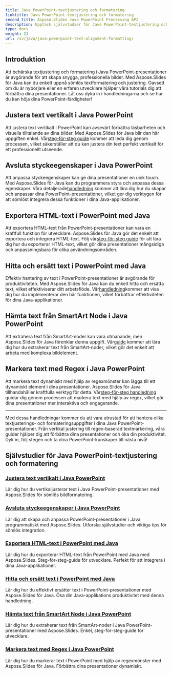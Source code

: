 ```yaml
---
title: Java PowerPoint-textjustering och formatering
linktitle: Java PowerPoint-textjustering och formatering
second_title: Aspose.Slides Java PowerPoint Processing API
description: Upptäck självstudier för Java PowerPoint-textjustering och formatering. Lär dig att justera, formatera, exportera och markera text med Aspose.Slides för Java.
type: docs
weight: 23
url: /sv/java/java-powerpoint-text-alignment-formatting/
---
```

## Introduktion

Att behärska textjustering och formatering i Java PowerPoint-presentationer är avgörande för att skapa snygga, professionella bilder. Med Aspose.Slides för Java kan du enkelt uppnå sömlös textformatering och justering. Oavsett om du är nybörjare eller en erfaren utvecklare hjälper våra tutorials dig att förbättra dina presentationer. Låt oss dyka in i handledningarna och se hur du kan höja dina PowerPoint-färdigheter!

## Justera text vertikalt i Java PowerPoint
 Att justera text vertikalt i PowerPoint kan avsevärt förbättra läsbarheten och visuella tilltalande av dina bilder. Med Aspose.Slides för Java blir den här uppgiften enkel. Vår[steg-för-steg guide](./vertically-align-text-java-powerpoint/) kommer att leda dig genom processen, vilket säkerställer att du kan justera din text perfekt vertikalt för ett professionellt utseende.

## Avsluta styckeegenskaper i Java PowerPoint
Att anpassa styckeegenskaper kan ge dina presentationer en unik touch. Med Aspose.Slides för Java kan du programmera styra och anpassa dessa egenskaper. Våra detaljerade[handledning](./end-paragraph-properties-java-powerpoint/) kommer att lära dig hur du skapar och anpassar dina PowerPoint-presentationer, vilket ger dig verktygen för att sömlöst integrera dessa funktioner i dina Java-applikationer.

## Exportera HTML-text i PowerPoint med Java
 Att exportera HTML-text från PowerPoint-presentationer kan vara en kraftfull funktion för utvecklare. Aspose.Slides för Java gör det enkelt att exportera och integrera HTML-text. Följ vår[steg-för-steg guide](./export-html-text-powerpoint-java/) för att lära dig hur du exporterar HTML-text, vilket gör dina presentationer mångsidiga och anpassningsbara för olika användningsområden.

## Hitta och ersätt text i PowerPoint med Java
 Effektiv hantering av text i PowerPoint-presentationer är avgörande för produktiviteten. Med Aspose.Slides för Java kan du enkelt hitta och ersätta text, vilket effektiviserar ditt arbetsflöde. Vår[handledning](./find-and-replace-text-powerpoint-java/)kommer att visa dig hur du implementerar den här funktionen, vilket förbättrar effektiviteten för dina Java-applikationer.

## Hämta text från SmartArt Node i Java PowerPoint
 Att extrahera text från SmartArt-noder kan vara utmanande, men Aspose.Slides för Java förenklar denna uppgift. Vår[guide](./get-text-from-smartart-node-java-powerpoint/) kommer att lära dig hur du extraherar text från SmartArt-noder, vilket gör det enkelt att arbeta med komplexa bildelement.

## Markera text med Regex i Java PowerPoint
 Att markera text dynamiskt med hjälp av regexmönster kan lägga till ett dynamiskt element i dina presentationer. Aspose.Slides för Java tillhandahåller kraftfulla verktyg för detta. Vår[steg-för-steg handledning](./highlight-text-using-regex-java-powerpoint/) guidar dig genom processen att markera text med hjälp av regex, vilket gör dina presentationer mer interaktiva och engagerande.

---

Med dessa handledningar kommer du att vara utrustad för att hantera olika textjusterings- och formateringsuppgifter i dina Java PowerPoint-presentationer. Från vertikal justering till regex-baserad textmarkering, våra guider hjälper dig att förbättra dina presentationer och öka din produktivitet. Dyk in, följ stegen och ta dina PowerPoint-kunskaper till nästa nivå!
## Självstudier för Java PowerPoint-textjustering och formatering
### [Justera text vertikalt i Java PowerPoint](./vertically-align-text-java-powerpoint/)
Lär dig hur du vertikaljusterar text i Java PowerPoint-presentationer med Aspose.Slides för sömlös bildformatering.
### [Avsluta styckeegenskaper i Java PowerPoint](./end-paragraph-properties-java-powerpoint/)
Lär dig att skapa och anpassa PowerPoint-presentationer i Java programmatiskt med Aspose.Slides. Utforska självstudier och viktiga tips för sömlös integration.
### [Exportera HTML-text i PowerPoint med Java](./export-html-text-powerpoint-java/)
Lär dig hur du exporterar HTML-text från PowerPoint med Java med Aspose.Slides. Steg-för-steg-guide för utvecklare. Perfekt för att integrera i dina Java-applikationer.
### [Hitta och ersätt text i PowerPoint med Java](./find-and-replace-text-powerpoint-java/)
Lär dig hur du effektivt ersätter text i PowerPoint-presentationer med Aspose.Slides för Java. Öka din Java-applikations produktivitet med denna handledning.
### [Hämta text från SmartArt Node i Java PowerPoint](./get-text-from-smartart-node-java-powerpoint/)
Lär dig hur du extraherar text från SmartArt-noder i Java PowerPoint-presentationer med Aspose.Slides. Enkel, steg-för-steg-guide för utvecklare.
### [Markera text med Regex i Java PowerPoint](./highlight-text-using-regex-java-powerpoint/)
Lär dig hur du markerar text i PowerPoint med hjälp av regexmönster med Aspose.Slides för Java. Förbättra dina presentationer dynamiskt.